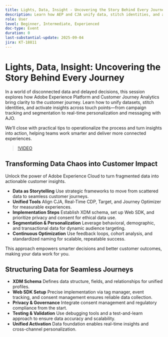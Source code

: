 ```yaml
---
title: Lights, Data, Insight - Uncovering the Story Behind Every Journey
description: Learn how AEP and CJA unify data, stitch identities, and activate insights for real-time personalization and smarter customer journeys.
role: User
level: Beginner, Intermediate, Experienced
doc-type: Event
duration: 0
last-substantial-update: 2025-09-04
jira: KT-18811
---
```


# Lights, Data, Insight: Uncovering the Story Behind Every Journey

In a world of disconnected data and delayed decisions, this session explores how Adobe Experience Platform and Customer Journey Analytics bring clarity to the customer journey. Learn how to unify datasets, stitch identities, and activate insights across touch points—from campaign tracking and segmentation to real-time personalization and messaging with AJO.

We’ll close with practical tips to operationalize the process and turn insights into action, helping teams work smarter and deliver more connected experiences.

>[!VIDEO](https://video.tv.adobe.com/v/3471109/?learn=on&enablevpops)

## Transforming Data Chaos into Customer Impact

Unlock the power of Adobe Experience Cloud to turn fragmented data into actionable customer insights.

* **Data as Storytelling** Use strategic frameworks to move from scattered data to seamless customer journeys.
* **Unified Tools** Align CJA, Real-Time CDP, Target, and Journey Optimizer for measurable experiences.
* **Implementation Steps** Establish XDM schema, set up Web SDK, and prioritize privacy and consent for ethical data use.
* **Segmentation & Personalization** Leverage behavioral, demographic, and transactional data for dynamic audience targeting.
* **Continuous Optimization** Use feedback loops, cohort analysis, and standardized naming for scalable, repeatable success.

This approach empowers smarter decisions and better customer outcomes, making your data work for you.

## Structuring Data for Seamless Journeys

* **XDM Schema** Defines data structure, fields, and relationships for unified profiles.
* **Web SDK Setup** Precise implementation via tag manager, event tracking, and consent management ensures reliable data collection.
* **Privacy & Governance** Integrate consent management and regulatory compliance from the start.
* **Testing & Validation** Use debugging tools and a test-and-learn approach to ensure data accuracy and scalability.
* **Unified Activation** Data foundation enables real-time insights and cross-channel personalization.
